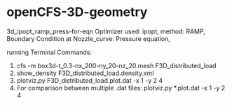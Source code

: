 # openCFS-3D-geometry

3d_ipopt_ramp_press-for-eqn
Optimizer used: ipopt,
method: RAMP,
Boundary Condition at Nozzle_curve: Pressure equation,

running Terminal Commands:
1) cfs -m box3d-t_0.3-nx_200-ny_20-nz_20.mesh F3D_distributed_load
2) show_density F3D_distributed_load.density.xml
3) plotviz.py F3D_distributed_load.plot.dat -x 1 -y 2 4
4) For comparison between multiple .dat files: plotviz.py *.plot.dat -x 1 -y 2 4
